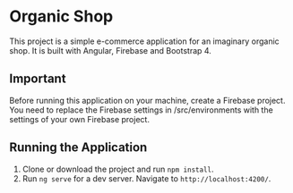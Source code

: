 # Organic Shop

This project is a simple e-commerce application for an imaginary organic shop. It is built with Angular, Firebase and Bootstrap 4.

## Important 

Before running this application on your machine, create a Firebase project. You need to replace the Firebase settings in /src/environments with the settings of your own Firebase project.

## Running the Application

1) Clone or download the project and run `npm install`.
2) Run `ng serve` for a dev server. Navigate to `http://localhost:4200/`. 



